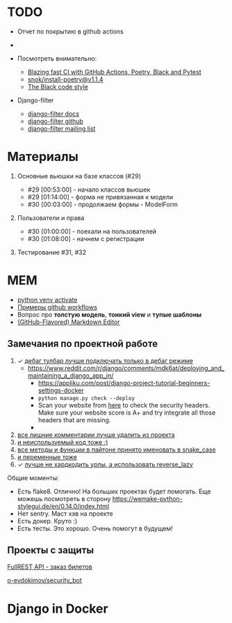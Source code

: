 
# TODO

- Отчет по покрытию в github actions
- 

- Посмотреть внимательно:
   - [Blazing fast CI with GitHub Actions, Poetry, Black and Pytest](https://medium.com/@vanflymen/blazing-fast-ci-with-github-actions-poetry-black-and-pytest-9e74299dd4a5)
   - [snok/install-poetry@v1.1.4](https://github.com/marketplace/actions/install-poetry-action)
   - [The Black code style](https://black.readthedocs.io/en/stable/the_black_code_style/current_style.html)
- Django-filter
   - [django-filter docs](https://django-filter.readthedocs.io/en/stable/guide/install.html)
   - [django-filter github](https://github.com/carltongibson/django-filter)
   - [django-filter mailing list](https://groups.google.com/g/django-filter)

# Материалы

1. Основные вьюшки на базе классов (#29)
   - #29 [00:53:00] - начало классов вьюшек
   - #29 [01:14:00] - форма не привязанная к модели
   - #30 [00:03:00] - продолжаем формы - ModelForm
2. Пользователи и права
   - #30 [01:00:00] - поехали на пользователей
   - #30 [01:08:00] - начнем с регистрации

3. Тестирование #31, #32


# MEM

- [python venv activate](https://gist.github.com/shaj/5915a0d6f4d523c1991da318288ccdaf)
- [Примеры github workflows](https://github.com/AdCombo/flask-combo-jsonapi/tree/master/.github/workflows)
- Вопрос про **толстую модель**, **тонкий view** и **тупые шаблоны**
- [(GitHub-Flavored) Markdown Editor](https://jbt.github.io/markdown-editor/)

## Замечания по проектной работе

1. ✓ [дебаг тулбар лучше подключать только в дебаг режиме](https://github.com/shaj/balukaa/blob/OTUS/balukaa/balukaa/urls.py#L31)
   - https://www.reddit.com/r/django/comments/mdk6at/deploying_and_maintaining_a_django_app_in/
      - https://appliku.com/post/django-project-tutorial-beginners-settings-docker
      - `python manage.py check --deploy`
      - Scan your website from [here](https://securityheaders.com/) to check the security headers. Make sure your website score is A+ and try integrate all those headers that are missing.
      - 
2. [все лишние комментарии лучше удалить из проекта](https://github.com/shaj/balukaa/blob/OTUS/balukaa/ledger/admin.py#L5)
3. [и неиспользуемый код тоже :)](https://github.com/shaj/balukaa/blob/OTUS/balukaa/ledger/forms.py#L17)
4. [все методы и функции в пайтоне принято именовать в snake_case](https://github.com/shaj/balukaa/blob/OTUS/balukaa/ledger/models.py#L15)
5. [и переменные тоже](https://github.com/shaj/balukaa/blob/OTUS/balukaa/ledger/models.py#L138)
6. ✓ [лучше не хардкодить урлы, а использовать reverse_lazy](https://github.com/shaj/balukaa/blob/OTUS/balukaa/ledger/views.py#L47)

Общие моменты: 
- Есть flake8. Отлично! На больших проектах будет помогать. Еще можешь посмотреть в сторону https://wemake-python-stylegui.de/en/0.14.0/index.html
- Нет sentry. Маст хэв на проекте
- Есть докер. Круто :)
- Есть тесты. Это хорошо. Очень помогут в будущем!

## Проекты с защиты

[FullREST API - заказ билетов](https://gitlab.com/adventurerka/airline)

[o-evdokimov/security_bot](https://github.com/o-evdokimov/security_bot)


# Django in Docker

